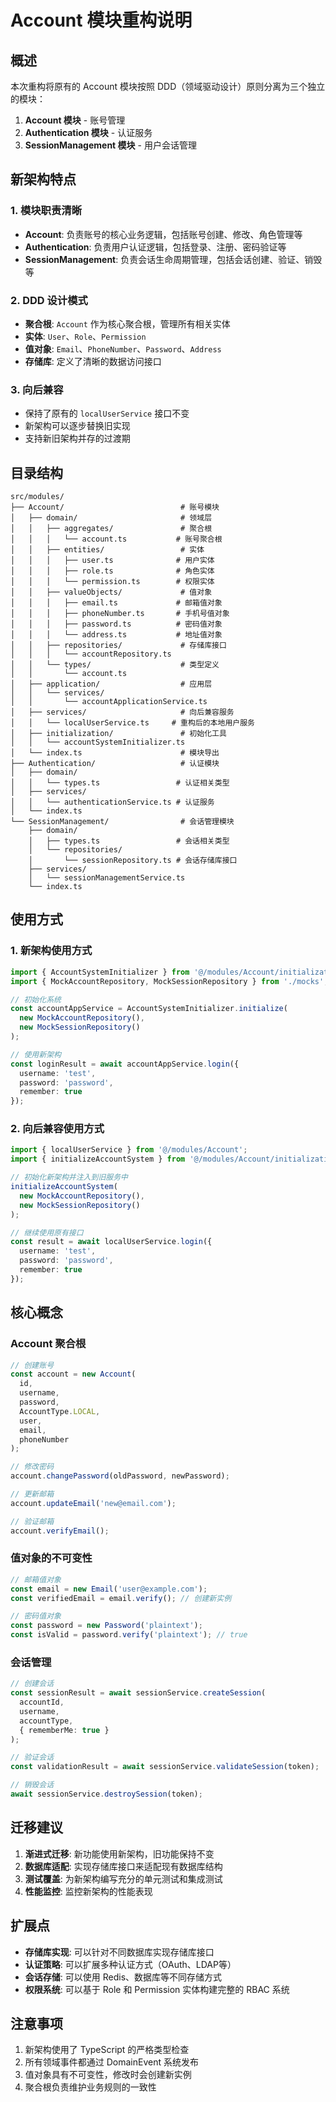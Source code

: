 # Account 模块重构说明

## 概述

本次重构将原有的 Account 模块按照 DDD（领域驱动设计）原则分离为三个独立的模块：

1. **Account 模块** - 账号管理
2. **Authentication 模块** - 认证服务
3. **SessionManagement 模块** - 用户会话管理

## 新架构特点

### 1. 模块职责清晰
- **Account**: 负责账号的核心业务逻辑，包括账号创建、修改、角色管理等
- **Authentication**: 负责用户认证逻辑，包括登录、注册、密码验证等
- **SessionManagement**: 负责会话生命周期管理，包括会话创建、验证、销毁等

### 2. DDD 设计模式
- **聚合根**: `Account` 作为核心聚合根，管理所有相关实体
- **实体**: `User`、`Role`、`Permission`
- **值对象**: `Email`、`PhoneNumber`、`Password`、`Address`
- **存储库**: 定义了清晰的数据访问接口

### 3. 向后兼容
- 保持了原有的 `localUserService` 接口不变
- 新架构可以逐步替换旧实现
- 支持新旧架构并存的过渡期

## 目录结构

```
src/modules/
├── Account/                          # 账号模块
│   ├── domain/                       # 领域层
│   │   ├── aggregates/               # 聚合根
│   │   │   └── account.ts           # 账号聚合根
│   │   ├── entities/                 # 实体
│   │   │   ├── user.ts              # 用户实体
│   │   │   ├── role.ts              # 角色实体
│   │   │   └── permission.ts        # 权限实体
│   │   ├── valueObjects/             # 值对象
│   │   │   ├── email.ts             # 邮箱值对象
│   │   │   ├── phoneNumber.ts       # 手机号值对象
│   │   │   ├── password.ts          # 密码值对象
│   │   │   └── address.ts           # 地址值对象
│   │   ├── repositories/             # 存储库接口
│   │   │   └── accountRepository.ts
│   │   └── types/                    # 类型定义
│   │       └── account.ts
│   ├── application/                  # 应用层
│   │   └── services/
│   │       └── accountApplicationService.ts
│   ├── services/                     # 向后兼容服务
│   │   └── localUserService.ts     # 重构后的本地用户服务
│   ├── initialization/               # 初始化工具
│   │   └── accountSystemInitializer.ts
│   └── index.ts                      # 模块导出
├── Authentication/                   # 认证模块
│   ├── domain/
│   │   └── types.ts                 # 认证相关类型
│   ├── services/
│   │   └── authenticationService.ts # 认证服务
│   └── index.ts
└── SessionManagement/                # 会话管理模块
    ├── domain/
    │   ├── types.ts                 # 会话相关类型
    │   └── repositories/
    │       └── sessionRepository.ts # 会话存储库接口
    ├── services/
    │   └── sessionManagementService.ts
    └── index.ts
```

## 使用方式

### 1. 新架构使用方式

```typescript
import { AccountSystemInitializer } from '@/modules/Account/initialization/accountSystemInitializer';
import { MockAccountRepository, MockSessionRepository } from './mocks'; // 你的存储库实现

// 初始化系统
const accountAppService = AccountSystemInitializer.initialize(
  new MockAccountRepository(),
  new MockSessionRepository()
);

// 使用新架构
const loginResult = await accountAppService.login({
  username: 'test',
  password: 'password',
  remember: true
});
```

### 2. 向后兼容使用方式

```typescript
import { localUserService } from '@/modules/Account';
import { initializeAccountSystem } from '@/modules/Account/initialization/accountSystemInitializer';

// 初始化新架构并注入到旧服务中
initializeAccountSystem(
  new MockAccountRepository(),
  new MockSessionRepository()
);

// 继续使用原有接口
const result = await localUserService.login({
  username: 'test',
  password: 'password',
  remember: true
});
```

## 核心概念

### Account 聚合根
```typescript
// 创建账号
const account = new Account(
  id,
  username,
  password,
  AccountType.LOCAL,
  user,
  email,
  phoneNumber
);

// 修改密码
account.changePassword(oldPassword, newPassword);

// 更新邮箱
account.updateEmail('new@email.com');

// 验证邮箱
account.verifyEmail();
```

### 值对象的不可变性
```typescript
// 邮箱值对象
const email = new Email('user@example.com');
const verifiedEmail = email.verify(); // 创建新实例

// 密码值对象
const password = new Password('plaintext');
const isValid = password.verify('plaintext'); // true
```

### 会话管理
```typescript
// 创建会话
const sessionResult = await sessionService.createSession(
  accountId,
  username,
  accountType,
  { rememberMe: true }
);

// 验证会话
const validationResult = await sessionService.validateSession(token);

// 销毁会话
await sessionService.destroySession(token);
```

## 迁移建议

1. **渐进式迁移**: 新功能使用新架构，旧功能保持不变
2. **数据库适配**: 实现存储库接口来适配现有数据库结构
3. **测试覆盖**: 为新架构编写充分的单元测试和集成测试
4. **性能监控**: 监控新架构的性能表现

## 扩展点

- **存储库实现**: 可以针对不同数据库实现存储库接口
- **认证策略**: 可以扩展多种认证方式（OAuth、LDAP等）
- **会话存储**: 可以使用 Redis、数据库等不同存储方式
- **权限系统**: 可以基于 Role 和 Permission 实体构建完整的 RBAC 系统

## 注意事项

1. 新架构使用了 TypeScript 的严格类型检查
2. 所有领域事件都通过 DomainEvent 系统发布
3. 值对象具有不可变性，修改时会创建新实例
4. 聚合根负责维护业务规则的一致性

